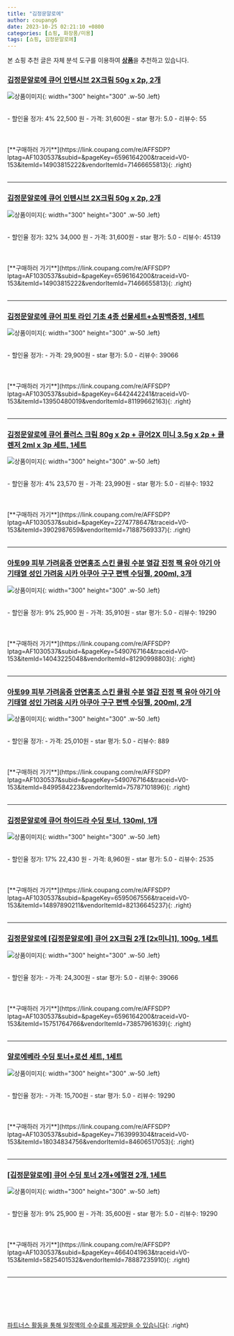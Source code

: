 ```yaml
---
title: "김정문알로에"
author: coupang6
date: 2023-10-25 02:21:10 +0800
categories: [쇼핑, 화장품/미용]
tags: [쇼핑, 김정문알로에]
---
```


본 쇼핑 추천 글은 자체 분석 도구를 이용하여 [**상품**](https://link.coupang.com/a/bao1ui)을 추천하고 있습니다.

### [김정문알로에 큐어 인텐시브 2X크림 50g x 2p, 2개](https://link.coupang.com/re/AFFSDP?lptag=AF1030537&subid=&pageKey=6596164200&traceid=V0-153&itemId=14903815222&vendorItemId=71466655813)

![상품이미지](https://thumbnail6.coupangcdn.com/thumbnails/remote/230x230ex/image/retail/images/1846035091764359-ef703e46-5f09-411a-a317-2830805b395f.jpg){: width="300" height="300" .w-50 .left}


<br>
- 할인율 정가: 4%  22,500   원
- 가격: 31,600원
- star 평가: 5.0
- 리뷰수: 55
<br>
<br>
<br>
<br>
[**구매하러 가기**](https://link.coupang.com/re/AFFSDP?lptag=AF1030537&subid=&pageKey=6596164200&traceid=V0-153&itemId=14903815222&vendorItemId=71466655813){: .right}
<br>
<br>

---

### [김정문알로에 큐어 인텐시브 2X크림 50g x 2p, 2개](https://link.coupang.com/re/AFFSDP?lptag=AF1030537&subid=&pageKey=6596164200&traceid=V0-153&itemId=14903815222&vendorItemId=71466655813)

![상품이미지](https://thumbnail6.coupangcdn.com/thumbnails/remote/230x230ex/image/retail/images/1846035091764359-ef703e46-5f09-411a-a317-2830805b395f.jpg){: width="300" height="300" .w-50 .left}


<br>
- 할인율 정가: 32%  34,000   원
- 가격: 31,600원
- star 평가: 5.0
- 리뷰수: 45139
<br>
<br>
<br>
<br>
[**구매하러 가기**](https://link.coupang.com/re/AFFSDP?lptag=AF1030537&subid=&pageKey=6596164200&traceid=V0-153&itemId=14903815222&vendorItemId=71466655813){: .right}
<br>
<br>

---

### [김정문알로에 큐어 피토 라인 기초 4종 선물세트+쇼핑백증정, 1세트](https://link.coupang.com/re/AFFSDP?lptag=AF1030537&subid=&pageKey=6442442241&traceid=V0-153&itemId=13950480019&vendorItemId=81199662163)

![상품이미지](https://thumbnail8.coupangcdn.com/thumbnails/remote/230x230ex/image/vendor_inventory/ce79/8faf6844f0b96322f6818ff0460684da4a7ac22b0988196968c0a4c34a86.jpg){: width="300" height="300" .w-50 .left}


<br>
- 할인율 정가: 
- 가격: 29,900원
- star 평가: 5.0
- 리뷰수: 39066
<br>
<br>
<br>
<br>
[**구매하러 가기**](https://link.coupang.com/re/AFFSDP?lptag=AF1030537&subid=&pageKey=6442442241&traceid=V0-153&itemId=13950480019&vendorItemId=81199662163){: .right}
<br>
<br>

---

### [김정문알로에 큐어 플러스 크림 80g x 2p + 큐어2X 미니 3.5g x 2p + 클렌저 2ml x 3p 세트, 1세트](https://link.coupang.com/re/AFFSDP?lptag=AF1030537&subid=&pageKey=2274778647&traceid=V0-153&itemId=3902987659&vendorItemId=71887569337)

![상품이미지](https://thumbnail8.coupangcdn.com/thumbnails/remote/230x230ex/image/retail/images/2519425075742179-0eed4481-3a47-4c11-93a1-33eb1f8ccf80.jpg){: width="300" height="300" .w-50 .left}


<br>
- 할인율 정가: 4%  23,570   원
- 가격: 23,990원
- star 평가: 5.0
- 리뷰수: 1932
<br>
<br>
<br>
<br>
[**구매하러 가기**](https://link.coupang.com/re/AFFSDP?lptag=AF1030537&subid=&pageKey=2274778647&traceid=V0-153&itemId=3902987659&vendorItemId=71887569337){: .right}
<br>
<br>

---

### [아토99 피부 가려움증 안면홍조 스킨 쿨링 수분 열감 진정 팩 유아 아기 아기태열 성인 가려움 시카 아쿠아 구구 편백 수딩젤, 200ml, 3개](https://link.coupang.com/re/AFFSDP?lptag=AF1030537&subid=&pageKey=5490767164&traceid=V0-153&itemId=14043225048&vendorItemId=81290998803)

![상품이미지](https://thumbnail10.coupangcdn.com/thumbnails/remote/230x230ex/image/vendor_inventory/5f65/5f6a318f3f2048d60ec96d041a65a1a48fa6ce6be47ae8497da2b05945db.jpg){: width="300" height="300" .w-50 .left}


<br>
- 할인율 정가: 9%  25,900   원
- 가격: 35,910원
- star 평가: 5.0
- 리뷰수: 19290
<br>
<br>
<br>
<br>
[**구매하러 가기**](https://link.coupang.com/re/AFFSDP?lptag=AF1030537&subid=&pageKey=5490767164&traceid=V0-153&itemId=14043225048&vendorItemId=81290998803){: .right}
<br>
<br>

---

### [아토99 피부 가려움증 안면홍조 스킨 쿨링 수분 열감 진정 팩 유아 아기 아기태열 성인 가려움 시카 아쿠아 구구 편백 수딩젤, 200ml, 2개](https://link.coupang.com/re/AFFSDP?lptag=AF1030537&subid=&pageKey=5490767164&traceid=V0-153&itemId=8499584223&vendorItemId=75787101896)

![상품이미지](https://thumbnail8.coupangcdn.com/thumbnails/remote/230x230ex/image/vendor_inventory/c5a9/8071420de5a378870eab21d5bcc61e417d0cb2f0c570b8ed041f0a544e08.jpg){: width="300" height="300" .w-50 .left}


<br>
- 할인율 정가: 
- 가격: 25,010원
- star 평가: 5.0
- 리뷰수: 889
<br>
<br>
<br>
<br>
[**구매하러 가기**](https://link.coupang.com/re/AFFSDP?lptag=AF1030537&subid=&pageKey=5490767164&traceid=V0-153&itemId=8499584223&vendorItemId=75787101896){: .right}
<br>
<br>

---

### [김정문알로에 큐어 하이드라 수딩 토너, 130ml, 1개](https://link.coupang.com/re/AFFSDP?lptag=AF1030537&subid=&pageKey=6595067556&traceid=V0-153&itemId=14897890211&vendorItemId=82136645237)

![상품이미지](https://thumbnail10.coupangcdn.com/thumbnails/remote/230x230ex/image/retail/images/3586857417560821-9109f29b-aae8-4ccb-a1b0-5782c284e0c9.png){: width="300" height="300" .w-50 .left}


<br>
- 할인율 정가: 17%  22,430   원
- 가격: 8,960원
- star 평가: 5.0
- 리뷰수: 2535
<br>
<br>
<br>
<br>
[**구매하러 가기**](https://link.coupang.com/re/AFFSDP?lptag=AF1030537&subid=&pageKey=6595067556&traceid=V0-153&itemId=14897890211&vendorItemId=82136645237){: .right}
<br>
<br>

---

### [김정문알로에 [김정문알로에] 큐어 2X크림 2개 [2x미니1], 100g, 1세트](https://link.coupang.com/re/AFFSDP?lptag=AF1030537&subid=&pageKey=6596164200&traceid=V0-153&itemId=15751764766&vendorItemId=73857961639)

![상품이미지](https://thumbnail7.coupangcdn.com/thumbnails/remote/230x230ex/image/vendor_inventory/b15a/2a398e4b7e6b28e1bb475bd0f2d64ef0591b9349a00071745da83ffb2fa8.jpg){: width="300" height="300" .w-50 .left}


<br>
- 할인율 정가: 
- 가격: 24,300원
- star 평가: 5.0
- 리뷰수: 39066
<br>
<br>
<br>
<br>
[**구매하러 가기**](https://link.coupang.com/re/AFFSDP?lptag=AF1030537&subid=&pageKey=6596164200&traceid=V0-153&itemId=15751764766&vendorItemId=73857961639){: .right}
<br>
<br>

---

### [알로에베라 수딩 토너+로션 세트, 1세트](https://link.coupang.com/re/AFFSDP?lptag=AF1030537&subid=&pageKey=7163999304&traceid=V0-153&itemId=18034834756&vendorItemId=84606517053)

![상품이미지](https://thumbnail6.coupangcdn.com/thumbnails/remote/230x230ex/image/vendor_inventory/4833/fa01316bc2a09e9a79a6228d104b6d2a867e16b30ad5cf2307fb41b0369c.jpg){: width="300" height="300" .w-50 .left}


<br>
- 할인율 정가: 
- 가격: 15,700원
- star 평가: 5.0
- 리뷰수: 19290
<br>
<br>
<br>
<br>
[**구매하러 가기**](https://link.coupang.com/re/AFFSDP?lptag=AF1030537&subid=&pageKey=7163999304&traceid=V0-153&itemId=18034834756&vendorItemId=84606517053){: .right}
<br>
<br>

---

### [[김정문알로에] 큐어 수딩 토너 2개+에멀젼 2개, 1세트](https://link.coupang.com/re/AFFSDP?lptag=AF1030537&subid=&pageKey=4664041963&traceid=V0-153&itemId=5825401532&vendorItemId=78887235910)

![상품이미지](https://thumbnail9.coupangcdn.com/thumbnails/remote/230x230ex/image/vendor_inventory/cff3/77f0c123f0056ae31a002705826d700254e8bcc65408fce8da9a7e4de5e9.jpg){: width="300" height="300" .w-50 .left}


<br>
- 할인율 정가: 9%  25,900   원
- 가격: 35,600원
- star 평가: 5.0
- 리뷰수: 19290
<br>
<br>
<br>
<br>
[**구매하러 가기**](https://link.coupang.com/re/AFFSDP?lptag=AF1030537&subid=&pageKey=4664041963&traceid=V0-153&itemId=5825401532&vendorItemId=78887235910){: .right}
<br>
<br>

---
<br><br><br><br><br> [파트너스 활동을 통해 일정액의 수수료를 제공받을 수 있습니다](https://link.coupang.com/a/bao1ui){: .right}